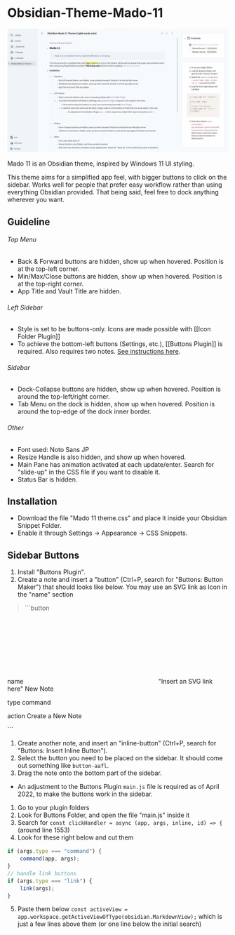 # Obsidian-Theme-Mado-11
 
![](cover.jpg)

Mado 11 is an Obsidian theme, inspired by Windows 11 UI styling.

This theme aims for a simplified app feel, with bigger buttons to click on the sidebar. Works well for people that prefer easy workflow rather than using everything Obsidian provided.
That being said, feel free to dock anything wherever you want.

## Guideline

###### Top Menu

- Back & Forward buttons are hidden, show up when hovered. Position is at the top-left corner.
- Min/Max/Close buttons are hidden, show up when hovered. Position is at the top-right corner.
- App Title and Vault Title are hidden.

###### Left Sidebar

- Style is set to be buttons-only. Icons are made possible with [[Icon Folder Plugin]]
- To achieve the bottom-left buttons (Settings, etc.), [[Buttons Plugin]] is required. Also requires two notes. [See instructions here](#sidebar-buttons).

###### Sidebar

- Dock-Collapse buttons are hidden, show up when hovered. Position is around the top-left/right corner.
- Tab Menu on the dock is hidden, show up when hovered. Position is around the top-edge of the dock inner border.

###### Other

- Font used: Noto Sans JP
- Resize Handle is also hidden, and show up when hovered.
- Main Pane has animation activated at each update/enter. Search for "slide-up" in the CSS file if you want to disable it.
- Status Bar is hidden.

## Installation

- Download the file "Mado 11 theme.css" and place it inside your Obsidian Snippet Folder.
- Enable it through Settings → Appearance → CSS Snippets.

## Sidebar Buttons 

1. Install "Buttons Plugin".
1. Create a note and insert a "button" (Ctrl+P, search for "Buttons: Button Maker") that should looks like below. You may use an SVG link as Icon in the "name" section

> \```button

name <svg/> "Insert an SVG link here" </svg> New Note

type command

action Create a New Note

\```

1. Create another note, and insert an "inline-button" (Ctrl+P, search for "Buttons: Insert Inline Button").
1. Select the button you need to be placed on the sidebar. It should come out something like ``button-aafl``.
1. Drag the note onto the bottom part of the sidebar.

- An adjustment to the Buttons Plugin `main.js` file is required as of April 2022, to make the buttons work in the sidebar.
1. Go to your plugin folders
2. Look for Buttons Folder, and open the file "main.js" inside it 
3. Search for `const clickHandler = async (app, args, inline, id) => {` (around line 1553)  
4. Look for these right below and cut them  
```js
if (args.type === "command") {  
	command(app, args);  
}  
// handle link buttons  
if (args.type === "link") {  
	link(args);  
}
```
5. Paste them below `const activeView = app.workspace.getActiveViewOfType(obsidian.MarkdownView);` which is just a few lines above them (or one line below the initial search)  
